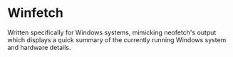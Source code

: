 # Winfetch

Written specifically for Windows systems, mimicking neofetch's output which displays a quick summary of the currently running Windows system and hardware details.